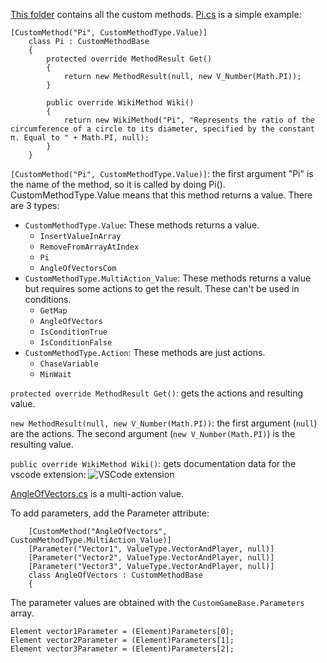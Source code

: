 [This folder](https://github.com/ItsDeltin/Overwatch-Script-To-Workshop/tree/master/Deltinteger/Deltinteger/Custom%20Methods) contains all the custom methods. [Pi.cs](https://github.com/ItsDeltin/Overwatch-Script-To-Workshop/blob/master/Deltinteger/Deltinteger/Custom%20Methods/Pi.cs) is a simple example:
```
[CustomMethod("Pi", CustomMethodType.Value)]
    class Pi : CustomMethodBase
    {
        protected override MethodResult Get()
        {
            return new MethodResult(null, new V_Number(Math.PI));
        }

        public override WikiMethod Wiki()
        {
            return new WikiMethod("Pi", "Represents the ratio of the circumference of a circle to its diameter, specified by the constant π. Equal to " + Math.PI, null);
        }
    }
```
`[CustomMethod("Pi", CustomMethodType.Value)]`: the first argument "Pi" is the name of the method, so it is called by doing Pi(). CustomMethodType.Value means that this method returns a value. There are 3 types:
* `CustomMethodType.Value`: These methods returns a value.
    * `InsertValueInArray`
    * `RemoveFromArrayAtIndex`
    * `Pi`
    * `AngleOfVectorsCom`
* `CustomMethodType.MultiAction_Value`: These methods returns a value but requires some actions to get the result. These can't be used in conditions.
    * `GetMap`
    * `AngleOfVectors`
    * `IsConditionTrue`
    * `IsConditionFalse`
* `CustomMethodType.Action`: These methods are just actions.
    * `ChaseVariable`
    * `MinWait`
	
`protected override MethodResult Get()`: gets the actions and resulting value.

`new MethodResult(null, new V_Number(Math.PI))`: the first argument (`null`) are the actions. The second argument (`new V_Number(Math.PI)`) is the resulting value.

`public override WikiMethod Wiki()`: gets documentation data for the vscode extension:
![VSCode extension](https://user-images.githubusercontent.com/34138844/62826305-425ed100-bb87-11e9-9052-93ada40984d1.png)

[AngleOfVectors.cs](https://github.com/ItsDeltin/Overwatch-Script-To-Workshop/blob/master/Deltinteger/Deltinteger/Custom%20Methods/AngleOfVectors.cs) is a multi-action value.

To add parameters, add the Parameter attribute:
```
    [CustomMethod("AngleOfVectors", CustomMethodType.MultiAction_Value)]
    [Parameter("Vector1", ValueType.VectorAndPlayer, null)]
    [Parameter("Vector2", ValueType.VectorAndPlayer, null)]
    [Parameter("Vector3", ValueType.VectorAndPlayer, null)]
    class AngleOfVectors : CustomMethodBase
    {
```

The parameter values are obtained with the `CustomGameBase.Parameters` array.
```
Element vector1Parameter = (Element)Parameters[0];
Element vector2Parameter = (Element)Parameters[1];
Element vector3Parameter = (Element)Parameters[2];
```